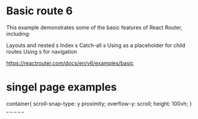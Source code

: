 # Basic route 6

This example demonstrates some of the basic features of React Router, including:

Layouts and nested <Route>s
Index <Route>s
Catch-all <Route>s
Using <Outlet> as a placeholder for child routes
Using <Link>s for navigation

https://reactrouter.com/docs/en/v6/examples/basic

# singel page examples

container{
  scroll-snap-type: y proximity;
  overflow-y: scroll;
  height: 100vh;
}
_
_
_
_
_
